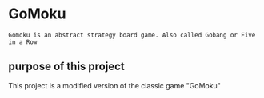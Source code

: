 # GoMoku
    Gomoku is an abstract strategy board game. Also called Gobang or Five in a Row
## purpose of this project ##
This project is a modified version of the classic game "GoMoku"
  
  
